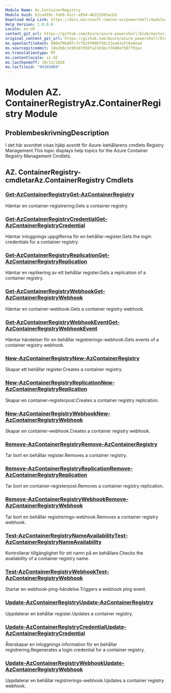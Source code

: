 ```yaml
---
Module Name: Az.ContainerRegistry
Module Guid: b3ca459c-feb9-41cc-a954-46222505acb3
Download Help Link: https://docs.microsoft.com/en-us/powershell/module/az.containerregistry
Help Version: 1.0.0.0
Locale: en-US
content_git_url: https://github.com/Azure/azure-powershell/blob/master/src/ContainerRegistry/ContainerRegistry/help/Az.ContainerRegistry.md
original_content_git_url: https://github.com/Azure/azure-powershell/blob/master/src/ContainerRegistry/ContainerRegistry/help/Az.ContainerRegistry.md
ms.openlocfilehash: 880ef9bd97c7cf619f00b750c21ea61afc0a6ead
ms.sourcegitcommit: 1de2b6c3c99197958fa2101bc37680e7507f91ac
ms.translationtype: MT
ms.contentlocale: sv-SE
ms.lasthandoff: 10/13/2020
ms.locfileid: "94103004"
---
```

# <span data-ttu-id="70c73-101">Modulen AZ. ContainerRegistry</span><span class="sxs-lookup"><span data-stu-id="70c73-101">Az.ContainerRegistry Module</span></span>
## <span data-ttu-id="70c73-102">Problembeskrivning</span><span class="sxs-lookup"><span data-stu-id="70c73-102">Description</span></span>
<span data-ttu-id="70c73-103">I det här avsnittet visas hjälp avsnitt för Azure-behållarens cmdlets Registry Management.</span><span class="sxs-lookup"><span data-stu-id="70c73-103">This topic displays help topics for the Azure Container Registry Management Cmdlets.</span></span>

## <span data-ttu-id="70c73-104">AZ. ContainerRegistry-cmdletar</span><span class="sxs-lookup"><span data-stu-id="70c73-104">Az.ContainerRegistry Cmdlets</span></span>
### [<span data-ttu-id="70c73-105">Get-AzContainerRegistry</span><span class="sxs-lookup"><span data-stu-id="70c73-105">Get-AzContainerRegistry</span></span>](Get-AzContainerRegistry.md)
<span data-ttu-id="70c73-106">Hämtar en container-registrering.</span><span class="sxs-lookup"><span data-stu-id="70c73-106">Gets a container registry.</span></span>

### [<span data-ttu-id="70c73-107">Get-AzContainerRegistryCredential</span><span class="sxs-lookup"><span data-stu-id="70c73-107">Get-AzContainerRegistryCredential</span></span>](Get-AzContainerRegistryCredential.md)
<span data-ttu-id="70c73-108">Hämtar inloggnings uppgifterna för en behållar-register.</span><span class="sxs-lookup"><span data-stu-id="70c73-108">Gets the login credentials for a container registry.</span></span>

### [<span data-ttu-id="70c73-109">Get-AzContainerRegistryReplication</span><span class="sxs-lookup"><span data-stu-id="70c73-109">Get-AzContainerRegistryReplication</span></span>](Get-AzContainerRegistryReplication.md)
<span data-ttu-id="70c73-110">Hämtar en replikering av ett behållar register.</span><span class="sxs-lookup"><span data-stu-id="70c73-110">Gets a replication of a container registry.</span></span>

### [<span data-ttu-id="70c73-111">Get-AzContainerRegistryWebhook</span><span class="sxs-lookup"><span data-stu-id="70c73-111">Get-AzContainerRegistryWebhook</span></span>](Get-AzContainerRegistryWebhook.md)
<span data-ttu-id="70c73-112">Hämtar en container-webhook.</span><span class="sxs-lookup"><span data-stu-id="70c73-112">Gets a container registry webhook.</span></span>

### [<span data-ttu-id="70c73-113">Get-AzContainerRegistryWebhookEvent</span><span class="sxs-lookup"><span data-stu-id="70c73-113">Get-AzContainerRegistryWebhookEvent</span></span>](Get-AzContainerRegistryWebhookEvent.md)
<span data-ttu-id="70c73-114">Hämtar händelser för en behållar registrerings-webhook.</span><span class="sxs-lookup"><span data-stu-id="70c73-114">Gets events of a container registry webhook.</span></span>

### [<span data-ttu-id="70c73-115">New-AzContainerRegistry</span><span class="sxs-lookup"><span data-stu-id="70c73-115">New-AzContainerRegistry</span></span>](New-AzContainerRegistry.md)
<span data-ttu-id="70c73-116">Skapar ett behållar register.</span><span class="sxs-lookup"><span data-stu-id="70c73-116">Creates a container registry.</span></span>

### [<span data-ttu-id="70c73-117">New-AzContainerRegistryReplication</span><span class="sxs-lookup"><span data-stu-id="70c73-117">New-AzContainerRegistryReplication</span></span>](New-AzContainerRegistryReplication.md)
<span data-ttu-id="70c73-118">Skapar en container-registerpost.</span><span class="sxs-lookup"><span data-stu-id="70c73-118">Creates a container registry replication.</span></span>

### [<span data-ttu-id="70c73-119">New-AzContainerRegistryWebhook</span><span class="sxs-lookup"><span data-stu-id="70c73-119">New-AzContainerRegistryWebhook</span></span>](New-AzContainerRegistryWebhook.md)
<span data-ttu-id="70c73-120">Skapar en container-webhook.</span><span class="sxs-lookup"><span data-stu-id="70c73-120">Creates a container registry webhook.</span></span>

### [<span data-ttu-id="70c73-121">Remove-AzContainerRegistry</span><span class="sxs-lookup"><span data-stu-id="70c73-121">Remove-AzContainerRegistry</span></span>](Remove-AzContainerRegistry.md)
<span data-ttu-id="70c73-122">Tar bort en behållar register.</span><span class="sxs-lookup"><span data-stu-id="70c73-122">Removes a container registry.</span></span>

### [<span data-ttu-id="70c73-123">Remove-AzContainerRegistryReplication</span><span class="sxs-lookup"><span data-stu-id="70c73-123">Remove-AzContainerRegistryReplication</span></span>](Remove-AzContainerRegistryReplication.md)
<span data-ttu-id="70c73-124">Tar bort en container-registerpost.</span><span class="sxs-lookup"><span data-stu-id="70c73-124">Removes a container registry replication.</span></span>

### [<span data-ttu-id="70c73-125">Remove-AzContainerRegistryWebhook</span><span class="sxs-lookup"><span data-stu-id="70c73-125">Remove-AzContainerRegistryWebhook</span></span>](Remove-AzContainerRegistryWebhook.md)
<span data-ttu-id="70c73-126">Tar bort en behållar registrerings-webhook.</span><span class="sxs-lookup"><span data-stu-id="70c73-126">Removes a container registry webhook.</span></span>

### [<span data-ttu-id="70c73-127">Test-AzContainerRegistryNameAvailability</span><span class="sxs-lookup"><span data-stu-id="70c73-127">Test-AzContainerRegistryNameAvailability</span></span>](Test-AzContainerRegistryNameAvailability.md)
<span data-ttu-id="70c73-128">Kontrollerar tillgänglighet för ett namn på en behållare.</span><span class="sxs-lookup"><span data-stu-id="70c73-128">Checks the availability of a container registry name.</span></span>

### [<span data-ttu-id="70c73-129">Test-AzContainerRegistryWebhook</span><span class="sxs-lookup"><span data-stu-id="70c73-129">Test-AzContainerRegistryWebhook</span></span>](Test-AzContainerRegistryWebhook.md)
<span data-ttu-id="70c73-130">Startar en webhook-ping-händelse.</span><span class="sxs-lookup"><span data-stu-id="70c73-130">Triggers a webhook ping event.</span></span>

### [<span data-ttu-id="70c73-131">Update-AzContainerRegistry</span><span class="sxs-lookup"><span data-stu-id="70c73-131">Update-AzContainerRegistry</span></span>](Update-AzContainerRegistry.md)
<span data-ttu-id="70c73-132">Uppdaterar en behållar register.</span><span class="sxs-lookup"><span data-stu-id="70c73-132">Updates a container registry.</span></span>

### [<span data-ttu-id="70c73-133">Update-AzContainerRegistryCredential</span><span class="sxs-lookup"><span data-stu-id="70c73-133">Update-AzContainerRegistryCredential</span></span>](Update-AzContainerRegistryCredential.md)
<span data-ttu-id="70c73-134">Återskapar en inloggnings information för en behållar registrering.</span><span class="sxs-lookup"><span data-stu-id="70c73-134">Regenerates a login credential for a container registry.</span></span>

### [<span data-ttu-id="70c73-135">Update-AzContainerRegistryWebhook</span><span class="sxs-lookup"><span data-stu-id="70c73-135">Update-AzContainerRegistryWebhook</span></span>](Update-AzContainerRegistryWebhook.md)
<span data-ttu-id="70c73-136">Uppdaterar en behållar registrerings-webhook.</span><span class="sxs-lookup"><span data-stu-id="70c73-136">Updates a container registry webhook.</span></span>

